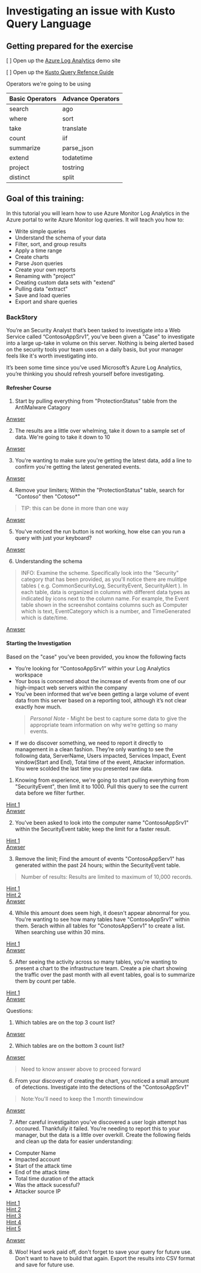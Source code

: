 # Investigating an issue with Kusto Query Language

## Getting prepared for the exercise

[ ] Open up the [Azure Log Analytics](http://aka.ms/LAdemo) demo site

[ ] Open up the [Kusto Query Refence Guide](https://docs.microsoft.com/en-us/azure/kusto/query/)


Operators  we're going to be using

Basic Operators     | Advance Operators    
--------- | ---------  
 search   | ago
 where    | sort
 take     | translate
 count    | iif
 summarize | parse_json
 extend | todatetime
 project | tostring
 distinct | split

## Goal of this training:

In this tutorial you will learn how to use Azure Monitor Log Analytics in the Azure portal to write Azure Monitor log queries. 
It will teach you how to:
- Write simple queries
- Understand the schema of your data
- Filter, sort, and group results
- Apply a time range
- Create charts
- Parse Json queries
- Create your own reports
- Renaming with "project"
- Creating custom data sets with "extend"
- Pulling data  "extract"
- Save and load queries
- Export and share queries

### BackStory
You’re an Security Analyst that’s been tasked to investigate into a Web Service called “ContosoAppSrv1”, you've been given a "Case" to investigate into a large up-take in volume on this server. Nothing is being alerted based on the security tools your team uses on a daily basis, but your manager feels like it's worth investigating into.

It’s been some time since you’ve used Microsoft’s Azure Log Analytics, you’re thinking you should refresh yourself before investigating.

#### Refresher Course

1. Start by pulling everything from "ProtectionStatus" table from the AntiMalware Catagory 

[Anwser](https://github.com/chboeh/MsftEntropy/blob/master/Training/Answers/KQLRefresher_1.md)

2. The results are a little over whelming, take it down to a sample set of data. We're going to take it down to 10

[Anwser](https://github.com/chboeh/MsftEntropy/blob/master/Training/Answers/KQLRefresher_2.md)


3. You're wanting to make sure you're getting the latest data, add a line to confirm you're getting the latest generated events.

[Anwser](https://github.com/chboeh/MsftEntropy/blob/master/Training/Answers/KQLRefresher_3.md)


4. Remove your limiters; Within the "ProtectionStatus" table, search for "Contoso" then "Cotoso*"
> TIP: this can be done in more than one way

[Anwser](https://github.com/chboeh/MsftEntropy/blob/master/Training/Answers/KQLRefresher_4.md)

5. You've noticed the run button is not working, how else can you run a query with just your keyboard?

[Anwser](https://github.com/chboeh/MsftEntropy/blob/master/Training/Answers/KQLRefresher_5.md)


6. Understanding the schema

> INFO: Examine the scheme. Specifically look into the "Security" category that has been provided, as you'll notice there are mulitlpe tables ( e.g. CommonSecurityLog, SecurityEvent, SecurityAlert ). In each table, data is organized in columns with different data types as indicated by icons next to the column name. For example, the Event table shown in the screenshot contains columns such as Computer which is text, EventCategory which is a number, and TimeGenerated which is date/time.

[Anwser](https://github.com/chboeh/MsftEntropy/blob/master/Training/Answers/KQLRefresher_6.md)

#### Starting the Investigation

Based on the "case" you’ve been provided, you know the following facts
-	You’re looking for “ContosoAppSrv1” within your Log Analytics workspace
-	Your boss is concerned about the increase of events from one of our high-impact web servers within the company
-	You’ve been informed that we’ve been getting a large volume of event data from this server based on a reporting tool, although it’s not clear exactly how much.
    >	*Personal Note* - Might be best to capture some data to give the appropriate team information on why we’re getting so many events.
-	If we do discover something, we need to report it directly to management in a clean fashion. They’re only wanting to see the following data, ServerName, Users impacted, Services Impact, Event window(Start and End), Total time of the event, Attacker information. You were scolded the last time you presented raw data.


1. Knowing from experience, we're going to start pulling everything from "SecurityEvent", then limit it to 1000. Pull this query to see the current data before we filter further.

[Hint 1](https://docs.microsoft.com/en-us/azure/kusto/query/limitoperator)  
[Anwser](https://github.com/chboeh/MsftEntropy/blob/master/Training/Answers/KQLInvestigation_1.md)

2. You've been asked to look into the computer name "ContosoAppSrv1" within the SecurityEvent table; keep the limit for a faster result. 

[Hint 1](https://docs.microsoft.com/en-us/azure/kusto/query/whereoperator)  
[Anwser](https://github.com/chboeh/MsftEntropy/blob/master/Training/Answers/KQLInvestigation_2.md)

3. Remove the limit; Find the amount of events "ContosoAppServ1" has generated within the past 24 hours; within the SecurityEvent table.

> Number of results: Results are limited to maximum of 10,000 records.

[Hint 1](https://docs.microsoft.com/en-us/azure/kusto/query/agofunction)    
[Hint 2](https://docs.microsoft.com/en-us/azure/kusto/query/countoperator)  
[Anwser](https://github.com/chboeh/MsftEntropy/blob/master/Training/Answers/KQLInvestigation_3.md)

4. While this amount does seem high, it doesn't appear abnormal for you. You're wanting to see how many tables have "ContosoAppSrv1" within them. Serach within all tables for "ConotosAppServ1" to create a list. When searching use within 30 mins.

[Hint 1](https://docs.microsoft.com/en-us/azure/kusto/query/distinctoperator)   
[Anwser](https://github.com/chboeh/MsftEntropy/blob/master/Training/Answers/KQLInvestigation_4.md)

5. After seeing the activity across so many tables, you're wanting to present a chart to the infrastructure team. Create a pie chart showing the traffic over the past month with all event tables, goal is to summarize them by count per table.

[Hint 1](https://docs.microsoft.com/en-us/azure/kusto/query/summarizeoperator)  
[Anwser](https://github.com/chboeh/MsftEntropy/blob/master/Training/Answers/KQLInvestigation_5.md)

Questions: 
 1. Which tables are on the top 3 count list?

[Anwser](https://github.com/chboeh/MsftEntropy/blob/master/Training/Answers/KQLInvestigation_5_A.md)

 2. Which tables are on the bottom 3 count list?

 [Anwser](https://github.com/chboeh/MsftEntropy/blob/master/Training/Answers/KQLInvestigation_5_B.md)

>Need to know answer above to proceed forward

6. From your discovery of creating the chart, you noticed a small amount of detections. Investigate into the detections of the "ContosoAppSrv1"
>Note:You'll need to keep the 1 month timewindow

[Anwser](https://github.com/chboeh/MsftEntropy/blob/master/Training/Answers/KQLInvestigation_6.md)

7. After careful investigaiton you've discovered a user login attempt has occoured. Thankfully it failed.  You're needing to report this to your manager, but the data is a little over overkill. Create the following fields and clean up the data for easier understanding:

- Computer Name
- Impacted account
- Start of the attack time
- End of the attack time
- Total time duration of the attack
- Was the attack sucessful?
- Attacker source IP

[Hint 1](https://docs.microsoft.com/en-us/azure/kusto/query/projectoperator)  
[Hint 2](https://docs.microsoft.com/en-us/azure/kusto/query/parsejsonfunction)   
[Hint 3](https://docs.microsoft.com/en-us/azure/kusto/query/translatefunction)   
[Hint 4](https://docs.microsoft.com/en-us/azure/kusto/query/todatetimefunction)  
[Hint 5](https://docs.microsoft.com/en-us/azure/kusto/query/tostringfunction)  

[Anwser](https://github.com/chboeh/MsftEntropy/blob/master/Training/Answers/KQLInvestigation_7.md)

8. Woo! Hard work paid off, don't forget to save your query for future use. Don't want to have to build that again. Export the results into CSV format and save for future use.